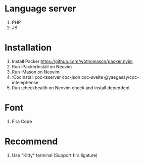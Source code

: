 # Language server
1. PHP
2. JS

# Installation
1. Install Packer https://github.com/wbthomason/packer.nvim
2. Run :PackerInstall on Neovim
3. Run :Mason on Neovim
4. :CocInstall coc-tsserver coc-json coc-svelte @yaegassy/coc-intelephense
5. Run :checkhealth on Neovim check and install dependent

# Font
1. Fira Code

# Recommend
1. Use "Kitty" terminal (Support fira ligature)
